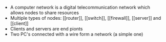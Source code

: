 - A computer network is a digital telecommunication network which allows nodes to share resources
- Multiple types of nodes: [[router]], [[switch]], [[firewall]], [[server]] and [[client]]
- Clients and servers are end pionts
- Two PC's connected with a wire form a network (a simple one)